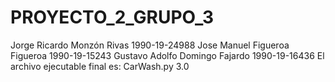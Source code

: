 # PROYECTO_2_GRUPO_3
 Jorge Ricardo Monzón Rivas 1990-19-24988
 Jose Manuel Figueroa Figueroa 1990-19-15243
 Gustavo Adolfo Domingo Fajardo 1990-19-16436
 El archivo ejecutable final es: CarWash.py   3.0
